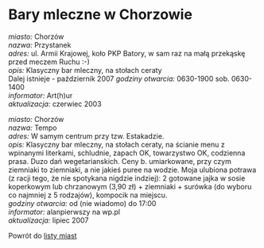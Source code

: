 # Bary mleczne w Chorzowie





*miasto:*  Chorzów    <br/>
*nazwa:*  Przystanek   <br/>
*adres:*  ul. Armii Krajowej, koło PKP Batory, w sam raz na małą przekąskę przed meczem Ruchu :-)   <br/>
*opis:*  Klasyczny bar mleczny, na stołach ceraty  <br/> Dalej istnieje - październik 2007
*godziny otwarcia:*  0630-1900 sob. 0630-1400   <br/>
*informator:*  Art(h)ur   <br/>
*aktualizacja:*    czerwiec 2003   <br/>


*miasto:*  Chorzów    <br/>
*nazwa:*  Tempo   <br/>
*adres:*  W samym centrum przy tzw. Estakadzie.<br/>
*opis:*  Klasyczny bar mleczny, na stołach ceraty, na ścianie menu z wpinanymi literkami, schludnie, zapach OK, towarzystwo OK, codzienna prasa. Duzo dań wegetarianskich. Ceny b. umiarkowane, przy czym ziemniaki to ziemniaki, a nie jakieś puree na wodzie. Moja ulubiona potrawa (z racji tego, że nie spotykana nigdzie indziej): 2 gotowane jajka w sosie koperkowym lub chrzanowym (3,90 zł) + ziemniaki + surówka (do wyboru co najmniej z 5 rodzajów), kompocik na miejscu. <br/>
*godziny otwarcia:*  od (nie wiadomo) do 17:00   <br/>
*informator:*  alanpierwszy na wp.pl   <br/>
*aktualizacja:*   lipiec 2007   <br/>

Powrót do [listy miast](/bary_mleczne)


